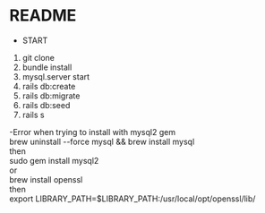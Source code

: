 # README
* START  
1. git clone  
1. bundle install  
1. mysql.server start  
1. rails db:create  
1. rails db:migrate  
1. rails db:seed  
1. rails s  

-Error when trying to install with mysql2 gem  
brew uninstall --force mysql && brew install mysql  
then  
sudo gem install mysql2  
or  
brew install openssl  
then  
export LIBRARY_PATH=$LIBRARY_PATH:/usr/local/opt/openssl/lib/  
